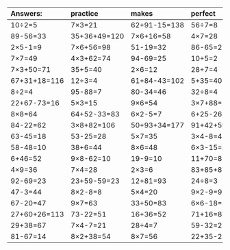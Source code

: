 | Answers: | practice | makes | perfect | ! |
| :--- | :--- | :--- | :--- | :--- |
| 10÷2=5 | 7×3=21 | 62+91-15=138 | 56÷7=8 | 19+2=21 | 
| 89-56=33 | 35+36+49=120 | 7×6+16=58 | 4×7=28 | 39+55+47=141 | 
| 2×5-1=9 | 7×6+56=98 | 51-19=32 | 86-65=21 | 62-47=15 | 
| 7×7=49 | 4×3+62=74 | 94-69=25 | 10÷5=2 | 72÷8=9 | 
| 7×3+50=71 | 35+5=40 | 2×6=12 | 28÷7=4 | 8×2=16 | 
| 67+31+18=116 | 12÷3=4 | 61+84-43=102 | 5+35=40 | 71+6+7=84 | 
| 8÷2=4 | 95-88=7 | 80-34=46 | 32÷8=4 | 76+8=84 | 
| 22+67-73=16 | 5×3=15 | 9×6=54 | 3×7+88=109 | 94-59=35 | 
| 8×8=64 | 64+52-33=83 | 6×2-5=7 | 6+25-26=5 | 6×2+58=70 | 
| 84-22=62 | 3×8+82=106 | 50+93+34=177 | 91+42+59=192 | 30+32=62 | 
| 63-45=18 | 53-25=28 | 5×7=35 | 3×4-8=4 | 28+86-5=109 | 
| 58-48=10 | 38+6=44 | 8×6=48 | 6×3-15=3 | 64+35=99 | 
| 6+46=52 | 9×8-62=10 | 19-9=10 | 11+70=81 | 3×5=15 | 
| 4×9=36 | 7×4=28 | 2×3=6 | 83+85+87=255 | 3×9-19=8 | 
| 92-69=23 | 23+59-59=23 | 12+81=93 | 24÷8=3 | 9×2=18 | 
| 47-3=44 | 8×2-8=8 | 5×4=20 | 9×2-9=9 | 3×6=18 | 
| 67-20=47 | 9×7=63 | 33+50=83 | 6×6-18=18 | 6×7=42 | 
| 27+60+26=113 | 73-22=51 | 16+36=52 | 71+16=87 | 70-19=51 | 
| 29+38=67 | 7×4-7=21 | 28÷4=7 | 59-32=27 | 52-40=12 | 
| 81-67=14 | 8×2+38=54 | 8×7=56 | 22+35-23=34 | 15+24=39 | 
